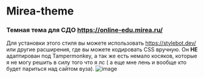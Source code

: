 # Mirea-theme
### Темная тема для СДО https://online-edu.mirea.ru/

Для установки этого стиля вы можете использовать https://stylebot.dev/ или другие расширения, где вы можете кодировать CSS вручную.
Он **НЕ** адаптирован под Tampermonkey, а так же есть немало косяков, которые я не могу решить в силу того что я лс ( а еще мне лень и вообще кто будет париться над сайтом вуза).
![image](https://github.com/alansidd/mirea-theme/assets/58386155/b8e029a0-8bb5-4e2e-b3d3-e4515efa4d87)
